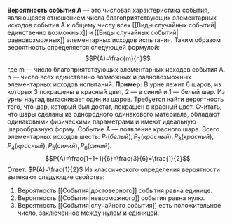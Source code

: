 **Вероятность события A** — это числовая характеристика события, являющаяся отношением числа благоприятствующих элементарных исходов события A к общему числу всех [[Виды случайных событий|единственно возможных]] и [[Виды случайных событий|равновозможных]] элементарных исходов испытания.
Таким образом вероятность определяется следующей формулой:
$$P(A)=\frac{m}{n}$$
где m — число благоприятствующих элементарных исходов события A, n — число всех единственно возможных и равновозможных элементарных исходов испытаний.
**Пример:** В урне лежит 6 шаров, из которых 3 покрашены в красный цвет, 2 — в синий и 1 — белый шар. Из урны наугад вытаскивает один из шаров. Требуется найти вероятность того, что шар, который был достат, покрашен в красный цвет. Считать, что шары сделаны из однородного одинакового материала, обладают одинаковыми физическими параметрами и имеют идеальную шарообразную форму.
Событие A — появление красного шара. 
Всего элементарных исходов шесть: $P_{1} (белый ), P_{2}(красный), P_{3}(красный), P_{4}(красный), P_{5}(синий), P_{6}(синий)$.
$$P(A)=\frac{1+1+1}{6}=\frac{3}{6}=\frac{1}{2}$$
Ответ: $P(A)=\frac{1}{2}$
Из классического определения вероятности вытекают следующие свойства:
1) Вероятность [[Cобытия|достоверного]] события равна единице.
2) Вероятность [[Cобытия|невозможного]] события равна нулю.
3) Вероятность [[Cобытия|случайного события]] есть положительное число, заключенное между нулем и единицей.